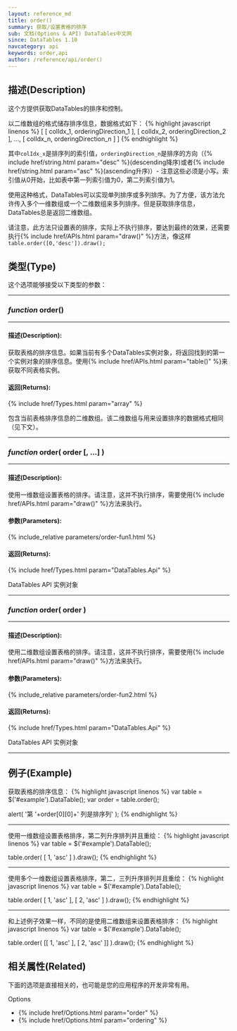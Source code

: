 ```yaml
---
layout: reference_md
title: order()
summary: 获取/设置表格的排序
sub: 文档(Options & API) DataTables中文网
since: DataTables 1.10
navcategory: api
keywords: order,api
author: /reference/api/order()
---
```



## 描述(Description)

这个方提供获取DataTables的排序和控制。

以二维数组的格式储存排序信息，数据格式如下：
{% highlight javascript linenos %}
[
    [ colIdx_1, orderingDirection_1 ],
    [ colIdx_2, orderingDirection_2 ],
    ...,
    [ colIdx_n, orderingDirection_n ]
]
{% endhighlight %}

其中`colIdx_x`是排序列的索引值，`orderingDirection_n`是排序的方向（{% include href/string.html param="desc" %}(descending降序)或者{% include href/string.html param="asc" %}(ascending升序)）- 注意这些必须是小写。索引值从0开始，比如表中第一列索引值为0，第二列索引值为1。

使用这种格式，DataTables可以实现单列排序或多列排序。为了方便，该方法允许传入多个一维数组或一个二维数组来多列排序。但是获取排序信息，DataTables总是返回二维数组。

请注意，此方法只设置表的排序，实际上不执行排序，要达到最终的效果，还需要执行{% include href/APIs.html param="draw()" %}方法，像这样
`table.order([0,'desc']).draw();`


## 类型(Type)
这个选项能够接受以下类型的参数：

---

### _function_ **order()**

---

#### 描述(Description):
获取表格的排序信息。如果当前有多个DataTables实例对象，将返回找到的第一个实例对象的排序信息。使用{% include href/APIs.html param="table()" %}来获取不同表格实例。

#### 返回(Returns):
{% include href/Types.html param="array" %}

包含当前表格排序信息的二维数组。该二维数组与用来设置排序的数据格式相同（见下文）。

---
    
### _function_ **order( order [, ...] )**   

---

#### 描述(Description):
使用一维数组设置表格的排序。请注意，这并不执行排序，需要使用{% include href/APIs.html param="draw()" %}方法来执行。
     
#### 参数(Parameters):
{% include_relative parameters/order-fun1.html %}

#### 返回(Returns):

{% include href/Types.html param="DataTables.Api" %}


DataTables API 实例对象

---
    
### _function_ **order( order )**   

---

#### 描述(Description):
使用二维数组设置表格的排序。请注意，这并不执行排序，需要使用{% include href/APIs.html param="draw()" %}方法来执行。
     
#### 参数(Parameters):
{% include_relative parameters/order-fun2.html %}

#### 返回(Returns):

{% include href/Types.html param="DataTables.Api" %}


DataTables API 实例对象

--- 
    
## 例子(Example)

获取表格的排序信息：
{% highlight javascript linenos %}
var table = $('#example').DataTable();
var order = table.order();
 
alert( '第 '+order[0][0]+' 列是排序列' );
{% endhighlight %}

---

使用一维数组设置表格排序，第二列升序排列并且重绘：
{% highlight javascript linenos %}
var table = $('#example').DataTable();

table.order( [ 1, 'asc' ] ).draw();
{% endhighlight %}

---

使用多个一维数组设置表格排序，第二，三列升序排列并且重绘：
{% highlight javascript linenos %}
var table = $('#example').DataTable();
 
table.order( [ 1, 'asc' ], [ 2, 'asc' ] ).draw();
{% endhighlight %}

---

和上述例子效果一样，不同的是使用二维数组来设置表格排序：
{% highlight javascript linenos %}
var table = $('#example').DataTable();
 
table.order( [[ 1, 'asc' ], [ 2, 'asc' ]] ).draw();
{% endhighlight %}



## 相关属性(Related)
下面的选项是直接相关的，也可能是您的应用程序的开发非常有用。

Options

- {% include href/Options.html param="order" %}
- {% include href/Options.html param="ordering" %}

